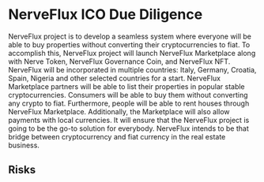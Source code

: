# NerveFlux ICO Due Diligence
NerveFlux project is to develop a seamless system where everyone will be able to buy properties without converting their cryptocurrencies to fiat. To accomplish this, NerveFlux project will launch NerveFlux Marketplace along with Nerve Token, NerveFlux Governance Coin, and NerveFlux NFT. NerveFlux will be incorporated in multiple countries: Italy, Germany, Croatia, Spain, Nigeria and other selected countries for a start. NerveFlux Marketplace partners will be able to list their properties in popular stable cryptocurrencies. Consumers will be able to buy them without converting any crypto to fiat. Furthermore, people will be able to rent houses through NerveFlux Marketplace. Additionally, the Marketplace will also allow payments with local currencies. It will ensure that the NerveFlux project is going to be the go-to solution for everybody. NerveFlux intends to be that bridge between cryptocurrency and fiat currency in the real estate business.
## Risks

